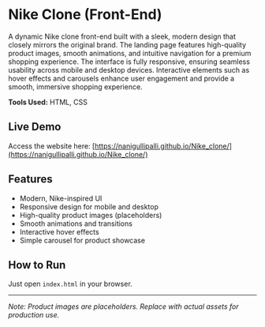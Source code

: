 # Nike Clone (Front-End)

A dynamic Nike clone front-end built with a sleek, modern design that closely mirrors the original brand. The landing page features high-quality product images, smooth animations, and intuitive navigation for a premium shopping experience. The interface is fully responsive, ensuring seamless usability across mobile and desktop devices. Interactive elements such as hover effects and carousels enhance user engagement and provide a smooth, immersive shopping experience.

**Tools Used:** HTML, CSS

## Live Demo

Access the website here: [https://nanigullipalli.github.io/Nike_clone/](https://nanigullipalli.github.io/Nike_clone/)

## Features
- Modern, Nike-inspired UI
- Responsive design for mobile and desktop
- High-quality product images (placeholders)
- Smooth animations and transitions
- Interactive hover effects
- Simple carousel for product showcase

## How to Run
Just open `index.html` in your browser.

---
*Note: Product images are placeholders. Replace with actual assets for production use.*
